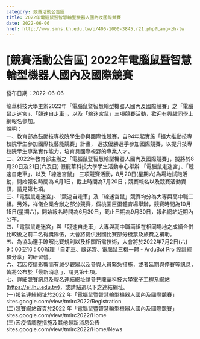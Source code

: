 ```yaml
---
category: 競賽活動公告區
title: 2022年電腦鼠暨智慧輪型機器人國內及國際競賽
date: 2022-06-06
href: http://www.smhs.kh.edu.tw/p/406-1000-3845,r21.php?Lang=zh-tw
---
```


# [競賽活動公告區] 2022年電腦鼠暨智慧輪型機器人國內及國際競賽

發布日期：2022-06-06

龍華科技大學主辦2022年「電腦鼠暨智慧輪型機器人國內及國際競賽」之「電腦鼠走迷宮」、「競速自走車」，以及「線迷宮鼠」三項競賽活動，歡迎有興趣同學上網報名參加。  
說明：  
一、教育部為鼓勵技專校院學生參與國際性競賽，自94年起實施「擴大推動技專校院學生參加國際技藝能競賽」計畫， 選拔優勝選手參加國際競賽，以提升技專校院學生專業實作能力，培育具國際視野的專業人才。  
二、2022年教育部主辦之「電腦鼠暨智慧輪型機器人國內及國際競賽」，擬將於8月20日及21日(六及日) 假龍華科技大學學生活動中心舉辦 「電腦鼠走迷宮」、「競速自走車」，以及「線迷宮鼠」 三項競賽活動，8月20日(星期六)為場地試跑活動，開始報名時間為 6月1日，截止時間為7月20日；競賽報名以及競賽活動資訊，請見第七項。  
三、「電腦鼠走迷宮」、「競速自走車」及「線迷宮鼠」競賽均分為大專與高中職二組。另外，祥儀企業合辦之部分競賽，假桃園巨蛋體育場舉辦，競賽時間為10月15日(星期六)，開始報名時間為6月30日，截止日期為9月30日，報名網站近期內公布。  
四、「電腦鼠走迷宮」與「競速自走車」大專與高中職兩組在相同場地之成績合併比較後之前二名得獎隊伍，大會將提供出國比賽部分機票及旅費之補助。  
五、為協助選手瞭解比賽規則以及相關所需技術，大會將於2022年7月2日(六) 9：00至16：00辦理「自走車、線迷宮、電腦鼠三機一體 - ArduBot Pro 設計經驗分享」的研習營。  
六、若因疫情影響而有減少觀眾以及參與人員緊急措施，或者延期與停賽等訊息，皆將公布於「最新消息 」，請見第七項。  
七、詳細競賽訊息及報名連結網址請參見龍華科技大學電子工程系網站 (https://el.lhu.edu.tw)，或請點選以下之連結網址。  
(一)報名連結網址於2022 年「電腦鼠暨智慧輪型機器人國內及國際競賽」sites.google.com/view/tmirc2022/Registration  
(二)競賽網站首頁於2022 年「電腦鼠暨智慧輪型機器人國內及國際競賽」sites.google.com/view/tmirc2022/Home  
(三)因疫情調整措施及其他最新消息公告sites.google.com/view/tmirc2022/Home/News

